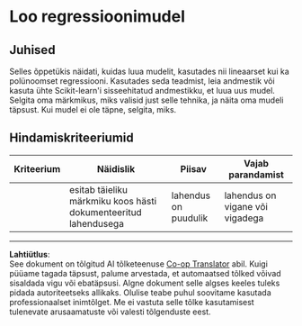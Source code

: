 <!--
CO_OP_TRANSLATOR_METADATA:
{
  "original_hash": "cc471fa89c293bc735dd3a9a0fb79b1b",
  "translation_date": "2025-10-11T11:47:05+00:00",
  "source_file": "2-Regression/3-Linear/assignment.md",
  "language_code": "et"
}
-->
# Loo regressioonimudel

## Juhised

Selles õppetükis näidati, kuidas luua mudelit, kasutades nii lineaarset kui ka polünoomset regressiooni. Kasutades seda teadmist, leia andmestik või kasuta ühte Scikit-learn'i sisseehitatud andmestikku, et luua uus mudel. Selgita oma märkmikus, miks valisid just selle tehnika, ja näita oma mudeli täpsust. Kui mudel ei ole täpne, selgita, miks.

## Hindamiskriteeriumid

| Kriteerium | Näidislik                                                    | Piisav                    | Vajab parandamist               |
| ---------- | ------------------------------------------------------------ | ------------------------- | ------------------------------- |
|            | esitab täieliku märkmiku koos hästi dokumenteeritud lahendusega | lahendus on puudulik      | lahendus on vigane või vigadega |

---

**Lahtiütlus**:  
See dokument on tõlgitud AI tõlketeenuse [Co-op Translator](https://github.com/Azure/co-op-translator) abil. Kuigi püüame tagada täpsust, palume arvestada, et automaatsed tõlked võivad sisaldada vigu või ebatäpsusi. Algne dokument selle algses keeles tuleks pidada autoriteetseks allikaks. Olulise teabe puhul soovitame kasutada professionaalset inimtõlget. Me ei vastuta selle tõlke kasutamisest tulenevate arusaamatuste või valesti tõlgenduste eest.